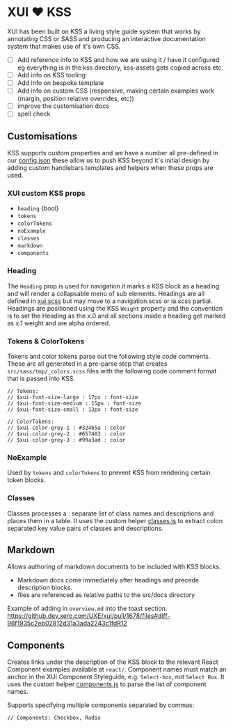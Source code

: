 # XUI ❤️ KSS

XUI has been built on KSS a living style guide system that works by annotating CSS or SASS and producing an interactive documentation system that makes use of it's own CSS.

- [ ] Add reference info to KSS and how we are using it / have it configured eg everything is in the kss directory, kss-assets gets copied across etc.
- [ ] Add info on KSS tooling
- [ ] Add info on bespoke template
- [ ] Add info on custom CSS (responsive, making certain examples work (margin, position relative overrides, etc))
- [ ] improve the customisation docs
- [ ] spell check

## Customisations

KSS supports custom properties and we have a number all pre-defined in our [config.json](https://github.dev.xero.com/UXE/xui/blob/master/kss/config.json#L3) these allow us to push KSS beyond it's initial design by adding custom handlebars templates and helpers when these props are used.

### XUI custom KSS props

* `heading` {bool}
* `tokens`
* `colorTokens`
* `noExample`
* `classes`
* `markdown`
* `components`

### Heading

The `Heading` prop is used for navigation it marks a KSS block as a heading and will render a collapsable menu of sub elements. Headings are all defined in [xui.scss](https://github.dev.xero.com/UXE/xui/blob/master/src/sass/xui.scss#L75) but may move to a navigation.scss or ia.scss partial. Headings are positioned using the KSS `Weight` property and the convention is to set the Heading as the x.0 and all sections inside a heading get marked as x.1 weight and are alpha ordered.

### Tokens & ColorTokens

Tokens and color tokens parse out the following style code comments.
These are all generated in a pre-parse step that creates `src/sass/tmp/_colors.scss` files with the following code comment format that is passed into KSS.

```
// Tokens:
// $xui-font-size-large : 17px : font-size
// $xui-font-size-medium : 15px : font-size
// $xui-font-size-small : 13px : font-size
```

```
// ColorTokens:
// $xui-color-grey-1 : #32465a : color
// $xui-color-grey-2 : #657483 : color
// $xui-color-grey-3 : #99a3ad : color
```

### NoExample

Used by `tokens` and `colorTokens` to prevent KSS from rendering certain token blocks.

### Classes

Classes processes a : separate list of class names and descriptions and places them in a table. It uses the custom helper [classes.js](https://github.dev.xero.com/UXE/xui/blob/master/kss/builder/extend/classes.js) to extract colon separated key value pairs of classes and descriptions.

## Markdown

Allows authoring of markdown documents to be included with KSS blocks.

* Markdown docs come immediately after headings and precede description blocks.
* files are referenced as relative paths to the src/docs directory

Example of adding in `overview.md` into the toast section.
https://github.dev.xero.com/UXE/xui/pull/1678/files#diff-96f1935c2eb02812d31a3ada2243c1fdR12

## Components

Creates links under the description of the KSS block to the relevant React Component examples available at `react/`. Component names must match an anchor in the XUI Component Styleguide, e.g. `Select-box`, not `Select Box`. It uses the custom helper [components.js](https://github.dev.xero.com/UXE/xui/blob/master/kss/builder/extend/classes.js) to parse the list of component names.

Supports specifying multiple components separated by commas:
```
// Components: Checkbox, Radio
```
